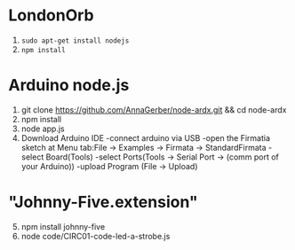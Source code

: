 LondonOrb
=========
1. `sudo apt-get install nodejs`
2. `npm install`

Arduino node.js
=========
1. git clone https://github.com/AnnaGerber/node-ardx.git && cd node-ardx
2. npm install
3. node app.js
4. Download Arduino IDE 
    -connect arduino via USB
    -open the Firmatia sketch at Menu tab:File -> Examples -> Firmata -> StandardFirmata
    -select Board(Tools)
    -select Ports(Tools -> Serial Port -> (comm port of your Arduino))
    -upload Program (File -> Upload)

"Johnny-Five.extension"
=========
5. npm install johnny-five
6. node code/CIRC01-code-led-a-strobe.js

